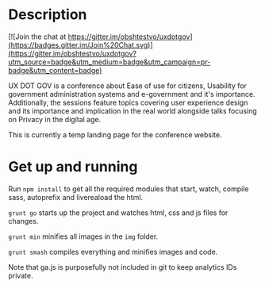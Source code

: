 # Description

[![Join the chat at https://gitter.im/obshtestvo/uxdotgov](https://badges.gitter.im/Join%20Chat.svg)](https://gitter.im/obshtestvo/uxdotgov?utm_source=badge&utm_medium=badge&utm_campaign=pr-badge&utm_content=badge)

UX DOT GOV is a conference about Ease of use for citizens, Usability for government administration systems and e-government and it's importance. Additionally, the sessions feature topics covering user experience design and its importance and implication in the real world alongside talks focusing on Privacy in the digital age.

This is currently a temp landing page for the conference website.

# Get up and running

Run `npm install` to get all the required modules that start, watch, compile sass, autoprefix and livereaload the html.

`grunt go` starts up the project and watches html, css and js files for changes.

`grunt min` minifies all images in the `img` folder.

`grunt smash` compiles everything and minifies images and code.

Note that ga.js is purposefully not included in git to keep analytics IDs private. 
